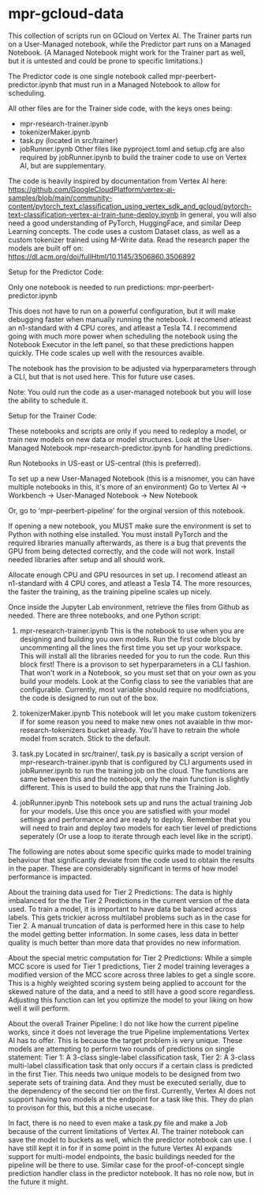 # mpr-gcloud-data

This collection of scripts run on GCloud on Vertex AI. The Trainer parts run on a User-Managed notebook, while the Predictor part runs on a Managed Notebook. 
(A Managed Notebook might work for the Trainer part as well, but it is untested and could be prone to specific limitations.)


The Predictor code is one single notebook called mpr-peerbert-predictor.ipynb that must run in a Managed Notebook to allow for scheduling. 

All other files are for the Trainer side code, with the keys ones being:
- mpr-research-trainer.ipynb
- tokenizerMaker.ipynb
- task.py (located in src/trainer)
- jobRunner.ipynb
Other files like pyproject.toml and setup.cfg are also required by jobRunner.ipynb to build the trainer code to use on Vertex AI, but are supplementary.

The code is heavily inspired by documentation from Vertex AI here: https://github.com/GoogleCloudPlatform/vertex-ai-samples/blob/main/community-content/pytorch_text_classification_using_vertex_sdk_and_gcloud/pytorch-text-classification-vertex-ai-train-tune-deploy.ipynb
In general, you will also need a good understanding of PyTorch, HuggingFace, and similar Deep Learning concepts. The code uses a custom Dataset class, as well as a custom tokenizer trained using M-Write data. 
Read the research paper the models are built off on: https://dl.acm.org/doi/fullHtml/10.1145/3506860.3506892


Setup for the Predictor Code:

Only one notebook is needed to run predictions: mpr-peerbert-predictor.ipynb

This does not have to run on a powerful configuration, but it will make debugging faster when manually running the notebook. I recomend atleast an n1-standard with 4 CPU cores, and atleast a Tesla T4. I recommend going with much more power when scheduling the notebook using the Notebook Executor in the left panel, so that these predictions happen quickly. THe code scales up well with the resources avaible. 

The notebook has the provision to be adjusted via hyperparameters through a CLI, but that is not used here. This for future use cases.

Note: You ould run the code as a user-managed notebook but you will lose the ability to schedule it.


Setup for the Trainer Code:

These notebooks and scripts are only if you need to redeploy a model, or train new models on new data or model structures. Look at the User-Managed Notebook mpr-research-predictor.ipynb for handling predictions.

Run Notebooks in US-east or US-central (this is preferred). 

To set up a new User-Managed Notebook (this is a misnomer, you can have multiple notebooks in this, it's more of an environment)
Go to Vertex AI -> Workbench -> User-Managed Notebook -> New Notebook

Or, go to 'mpr-peerbert-pipeline' for the orginal version of this notebook.

If opening a new notebook, you MUST make sure the environment is set to Python with nothing else installed.
You must install PyTorch and the required libraries manually afterwards, as there is a bug that prevents the GPU from being detected correctly, and the code will not work.
Install needed libraries after setup and all should work.

Allocate enough CPU and GPU resources in set up. I recomend atleast an n1-standard with 4 CPU cores, and atleast a Tesla T4. The more resources, the faster the training, as the training pipeline scales up nicely. 

Once inside the Jupyter Lab environment, retrieve the files from Github as needed. There are three notebooks, and one Python script:

1. mpr-research-trainer.ipynb
    This is the notebook to use when you are designing and building you own models. Run the first code block by uncommenting all the lines the first time you set up your workspace. This will install all the libraries needed for you to run the code. Run this block first!
    There is a provison to set hyperparameters in a CLI fashion. That won't work in a Notebook, so you must set that on your own as you build your models. Look at the Config class to see the variables that are configurable. Currently, most variable should require no modifciations, the code is designed to run out of the box. 
    
2. tokenizerMaker.ipynb
    This notebook will let you make custom tokenizers if for some reason you need to make new ones not avaiable in thw mor-research-tokenizers bucket already. You'll have to retrain the whole model from scratch. Stick to the default.
    
3. task.py
    Located in src/trainer/, task.py is basically a script version of mpr-research-trainer.ipynb that is configured by CLI arguments used in jobRunner.ipynb to run the training job on the cloud. The functions are same between this and the notebook, only the main function is slightly different. This is used to build the app that runs the Training Job.
    
4. jobRunner.ipynb
    This notebook sets up and runs the actual training Job for your models. Use this once you are satisfied with your model settings and performance and are ready to deploy. Remember that you will need to train and deploy two models for each tier level of predictions seperately (Or use a loop to iterate through each level like in the script).
    
   
The following are notes about some specific quirks made to model training behaviour that significantly deviate from the code used to obtain the results in the paper. These are considerably significant in terms of how model performance is impacted. 

About the training data used for Tier 2 Predictions:
    The data is highly imbalanced for the the Tier 2 Predictions in the current version of the data used. To train a model, it is important to have data be balanced across labels. This gets trickier across multilabel problems such as in the case for Tier 2. A manual truncation of data is performed here in this case to help the model getting better information. In some cases, less data in better quality is much better than more data that provides no new information. 
    
About the special metric computation for Tier 2 Predictions:
    While a simple MCC score is used for Tier 1 predictions, Tier 2 model training leverages a modified version of the MCC score across three lables to get a single score. This is a highly weighted scoring system being applied to account for the skewed nature of the data, and a need to still have a good score regardless. Adjusting this function can let you optimize the model to your liking on how well it will perform. 
    
    
About the overall Trainer Pipeline:
    I do not like how the current pipeline works, since it does not leverage the true Pipeline implementations Vertex AI has to offer. This is because the target problem is very unique. These models are attempting to perform two rounds of predictions on single statement:
    Tier 1: A 3-class single-label classification task,
    Tier 2: A 3-class multi-label classification task that only occurs if a certain class is predicted in the first Tier.
This needs two unique models to be designed from two seperate sets of training data. And they must be executed serially, due to the dependency of the second tier on the first. 
Currently, Vertex AI does not support having two models at the endpoint for a task like this. They do plan to provison for this, but this a niche usecase.

In fact, there is no need to even make a task.py file and make a Job because of the current limitations of Vertex AI. The trainer notebook can save the model to buckets as well, which the predictor notebook can use. I have still kept it in for if in some point in the future Vertex AI expands support for multi-model endpoints, the basic buildings needed for the pipeline will be there to use. Similar case for the proof-of-concept single prediction handler class in the predictor notebook. It has no role now, but in the future it might.